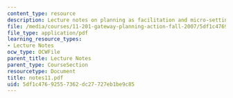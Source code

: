 ```yaml
---
content_type: resource
description: Lecture notes on planning as facilitation and micro-settings.
file: /media/courses/11-201-gateway-planning-action-fall-2007/5df1c47692557362dc27727eb1be9c85_notes11.pdf
file_type: application/pdf
learning_resource_types:
- Lecture Notes
ocw_type: OCWFile
parent_title: Lecture Notes
parent_type: CourseSection
resourcetype: Document
title: notes11.pdf
uid: 5df1c476-9255-7362-dc27-727eb1be9c85
---
```

